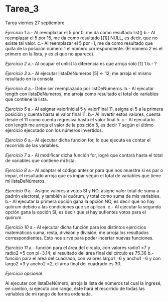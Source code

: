 # Tarea_3
Tarea viernes 27 septiembre

*Ejercicio 1*
a.- Al reemplazar el 5 por 0, me da como resultado list()
b.- Al reemplazar el 5 por 15, me da como resultado [[1]] NULL, es decir, que no existe tal valor.
c.- Al reemplazar el 5 por -1, me da como resultado que quita de la posición número 1 el número correspondiente. (El número 2 es el primero en la lista, y es el que no aparece).

*Ejercicio 2* 
a.- Al ocupar el unlist la diferencia es que arroja solo [1] 1 
b.- ?

*Ejercicio 3*
a.- Al ejecutar listaDeNumeros [5] <- 12; me arroja el mismo resultado en la consola.

*Ejercicio 4*
a.- Debe ser reemplazado por listDeNumeros.
b.- Al ejecutar length con listaDeNumeros, me arroja como resultado el total de variables que contiene la lista.

*Ejercicio 5* 
a.- Al asignar valorInicial 5 y valorFinal 11, asigna el 5 a la primera posición y cuenta hasta el valor final 11.
b.- Al invertir estos valores, cuenta desde el 11 como cuenta regresiva hasta el valor final 5.
c.- Al ejecutarlo con length me arroja el valor de la posición 5, es decir 7 según el último ejercicio ejecutado con los números invertidos.

*Ejercicio 6*
a.- Al ejecutar dicha función for, lo que ejecuta es contar el recorrido de las variables.

*Ejercicio 7*
a.- Al modificar dicha función for, logré que contará hasta el total de variables que contiene mi lista.

*Ejercicio 8*
a.- Al adaptar el código anterior para que nos muestre si es par o impar, el resultado arroja que es impar según el total de variables que tiene mi listaDeNúmeros.

*Ejercicio 9*
a.- Asigne valores a votos SI y NO, asigne valor total de suma a padrón electoral, y también al quórum, y total como suma de mis variables.
b.- Al ejecutar la primera opción gana la opción NO, es decir que no hay quórum debido a las condiciones que se aplican. 
c.- Al ejecutar la segunda opción gana la opción SI, es decir que si hay sufientes votos para el quórum. 


*Ejercicio 10*
a.- Al ejecutar dicha función para los distintos ejercicios matemáticos suma, resta, división y división; me arroja los resultados correspondientes. Esto nos sirve para poder incertar nuevas funciones. 

*Ejercicio 11* 
a.- función para el área del circulo, con valores radio1 =7 y radio2 =5 con pi=3.14; el resultado del área final del círculo es 75.36
b.- función para el área del cuadrado, con valores largo1 =6 y ancho1 =6 y con largo2 =3 y ancho2 =2, el área final del cuadrado es 30.

*Ejercicio opcional*

Al ejecutar con listaDeNúmero, arroja la lista de números tal cual la ingresé, en cambio, si ejecuto con rango, éste hará el recorrido de todas las variables de mi rango de forma ordenada. 

